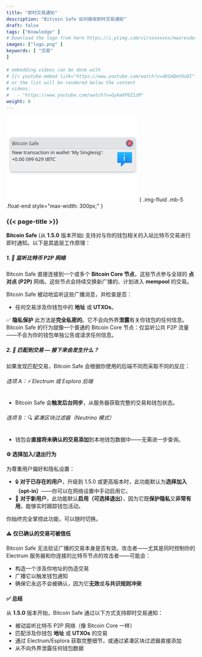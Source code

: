 ```yaml
---
title: "即时交易通知"
description: "Bitcoin Safe 如何接收即时交易通知"
draft: false
tags: ["Knowledge" ]
# Download the logo from here https://i.ytimg.com/vi/xxxxxxxx/maxresdefault.jpg
images: ["logo.png" ]
keywords: [ "交易"
]

# embedding videos can be done with 
# {{< youtube-embed link="https://www.youtube.com/watch?v=dbSmQmt0uDI" >}}
# or the list will be rendered below the content
# videos:
#   - "https://www.youtube.com/watch?v=GykmXP6Z1zM"
weight: 0
---
```




![](logo.png)
{ .img-fluid .mb-5 .float-end style="max-width: 300px;" }


### {{< page-title >}}  
 
  


**Bitcoin Safe** (从 **1.5.0** 版本开始) 支持对与你的钱包相关的入站比特币交易进行即时通知。以下是其底层工作原理：




##### 1. 📡 监听比特币 P2P 网络

Bitcoin Safe 直接连接到一个或多个 **Bitcoin Core 节点**，这些节点参与全球的 **点对点 (P2P)** 网络。这些节点会持续交换新广播的、计划进入 **mempool** 的交易。

Bitcoin Safe 被动地监听这些广播消息，并检查是否：

* 任何交易涉及你钱包中的 **地址** 或 **UTXOs**。

✅ **隐私保护**
此方法是**完全私密的**。它不会向外界**泄露**有关你钱包的任何信息。
Bitcoin Safe 的行为就像一个普通的 Bitcoin Core 节点：仅监听公共 P2P 流量——不会为你的钱包单独公告或请求任何信息。



##### 2. 🧠 匹配到交易 — 接下来会发生什么？

如果发现匹配交易，Bitcoin Safe 会根据你使用的后端不同而采取不同的反应：

###### 选项 A：⚡ Electrum 或 Esplora 后端

* Bitcoin Safe 会**触发后台同步**，从服务器获取完整的交易和钱包状态。

###### 选项 B：🔍 紧凑区块过滤器（Neutrino 模式）

* 钱包会**直接将未确认的交易添加**到本地钱包数据中——无需进一步查询。



#### ⚙️ 选择加入/退出行为

为尊重用户偏好和隐私设置：

* 🔒 **对于已存在的用户**，升级到 1.5.0 或更高版本时，此功能默认为**选择加入（opt-in）**——你可以在网络设置中手动启用它。
* 🚀 **对于新用户**，此功能默认**启用（可选择退出）**，因为它既**保护隐私**又**非常有用**，能够实时跟踪钱包活动。

你始终完全掌控此功能，可以随时切换。
 
 


#### ⚠️ 仅已确认的交易可被信任

Bitcoin Safe 无法验证广播的交易本身是否有效。攻击者——尤其是同时控制你的 Electrum 服务器和你连接的比特币节点的攻击者——可能会：

* 构造一个涉及你地址的伪造交易
* 广播它以触发钱包通知
* 确保它永远不会被确认，因为它**无效**或**与共识规则冲突**


  


#### ✅ 总结

从 **1.5.0** 版本开始，Bitcoin Safe 通过以下方式支持即时交易通知：

* 被动监听比特币 P2P 网络（像 Bitcoin Core 一样）
* 匹配涉及你钱包 **地址** 或 **UTXOs** 的交易
* 通过 Electrum/Esplora 获取完整细节，或通过紧凑区块过滤器直接添加
* 从不向外界泄露任何钱包数据